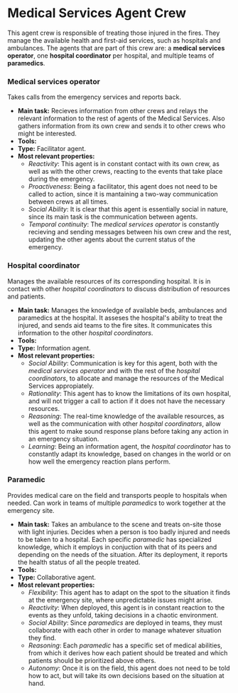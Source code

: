 # Medical Services Agent Crew
This agent crew is responsible of treating those injured in the fires. They manage the available health and first-aid services, such as hospitals and ambulances. The agents that are part of this crew are: a **medical services operator**, one **hospital coordinator** per hospital, and multiple teams of **paramedics**.

### Medical services operator
Takes calls from the emergency services and reports back.

- **Main task:** Recieves information from other crews and relays the relevant information to the rest of agents of the Medical Services. Also gathers information from its own crew and sends it to other crews who might be interested.
- **Tools:**
- **Type:** Facilitator agent.
- **Most relevant properties:**
  - *Reactivity*: This agent is in constant contact with its own crew, as well as with the other crews, reacting to the events that take place during the emergency.
  - *Proactiveness*: Being a facilitator, this agent does not need to be called to action, since it is mantaining a two-way communication between crews at all times.
  - *Social Ability*: It is clear that this agent is essentially social in nature, since its main task is the communication between agents.
  - *Temporal continuity*: The *medical services operator* is constantly recieving and sending messages between his own crew and the rest, updating the other agents about the current status of the emergency.


### Hospital coordinator
Manages the available resources of its corresponding hospital. It is in contact with other *hospital coordinators* to discuss distribution of resources and patients.

- **Main task:** Manages the knowledge of available beds, ambulances and paramedics at the hospital. It asseses the hospital's ability to treat the injured, and sends aid teams to the fire sites. It communicates this information to the other *hospital coordinators*.
- **Tools:**
- **Type:** Information agent.
- **Most relevant properties:**
  - *Social Ability*: Communication is key for this agent, both with the *medical services operator* and with the rest of the *hospital coordinators*, to allocate and manage the resources of the Medical Services appropiately. 
  - *Rationality*: This agent has to know the limitations of its own hospital, and will not trigger a call to action if it does not have the necessary resources.
  - *Reasoning*: The real-time knowledge of the available resources, as well as the communication with other *hospital coordinators*, allow this agent to make sound response plans before taking any action in an emergency situation.
  - *Learning*: Being an information agent, the *hospital coordinator* has to constantly adapt its knowledge, based on changes in the world or on how well the emergency reaction plans perform.


### Paramedic
Provides medical care on the field and transports people to hospitals when needed. Can work in teams of multiple *paramedics* to work together at the emergency site.

- **Main task:** Takes an ambulance to the scene and treats on-site those with light injuries. Decides when a person is too badly injured and needs to be taken to a hospital. Each specific *paramedic* has specialized knowledge, which it employs in conjuction with that of its peers and depending on the needs of the situation. After its deployment, it reports the health status of all the people treated.
- **Tools:**
- **Type:** Collaborative agent.
- **Most relevant properties:**
  - *Flexibility*: This agent has to adapt on the spot to the situation it finds at the emergency site, where unpredictable issues might arise.
  - *Reactivity*: When deployed, this agent is in constant reaction to the events as they unfold, taking decisions in a chaotic environment.
  - *Social Ability*: Since *paramedics* are deployed in teams, they must collaborate with each other in order to manage whatever situation they find.
  - *Reasoning*: Each *paramedic* has a specific set of medical abilities, from which it derives how each patient should be treated and which patients should be prioritized above others.
  - *Autonomy*: Once it is on the field, this agent does not need to be told how to act, but will take its own decisions based on the situation at hand. 

